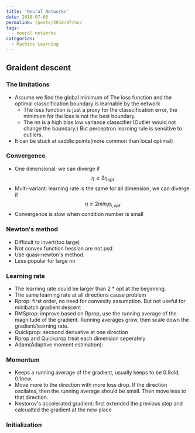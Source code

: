 ```yaml
---
title: 'Neural Networks'
date: 2018-07-06
permalink: /posts/2018/07/nn/
tags:
  - neural networks
categories:
  - Machine Learning
---
```


## Graident descent
### The limitations
* Assume we find the global minimum of The loss function and the optimal classcification boundary is learnable by the network
    * The loss function is just a proxy for the classcification error, the minimum for the loss is not the best boundary.
    * The nn is a high bias low variance classcifier.(Outlier would not change the boundary.) But perceptron learning rule is sensitive to outliers.
* It can be stuck at saddle points(more common than local optimal)

### Convergence
* One dimensional: we can diverge if $$\eta \ge 2 \eta_{opt}$$
* Multi-variant: learning rate is the same for all dimension, we can diverge if $$\eta \ge 2 min_i \eta_{i,opt}$$
* Convergence is slow when condition number is small

### Newton's method
* Difficult to invert(too large)
* Not convex function hessian are not psd
* Use quasi-newton's method.
* Less popular for large nn

### Learning rate
* The learning rate could be larger than 2 * opt at the beginning.
* The same learning rate at all directions cause problem
* Rprop: first order, no need for convexity assumption. But not useful for minibatch gradient descent
* RMSprop: improve based on Rprop, use the running average of the magnitude of the gradient. Running averages grow, then scale down the gradient/learning rate.
* Quickprop: secnond derivative at one direction
* Rprop and Quickprop treat each dimension seperately
* Adam(Adaptive moment estimation): 

### Momentum
* Keeps a running average of the gradient, usually keeps to be 0.9old, 0.1new.
* Move more to the direction with more loss drop. If the direction oscilates, then the running average should be small. Then move less to that direction.
* Nestorov's accelerated gradient: first extended the previous step and calcualted the gradient at the new place

### Initialization





